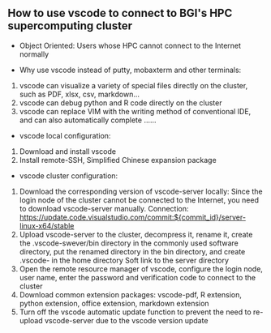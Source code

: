 ## How to use vscode to connect to BGI's HPC supercomputing cluster

- Object Oriented:
Users whose HPC cannot connect to the Internet normally

- Why use vscode instead of putty, mobaxterm and other terminals:
1. vscode can visualize a variety of special files directly on the cluster, such as PDF, xlsx, csv, markdown...
2. vscode can debug python and R code directly on the cluster
3. vscode can replace VIM with the writing method of conventional IDE, and can also automatically complete
......

- vscode local configuration:
1. Download and install vscode
2. Install remote-SSH, Simplified Chinese expansion package

- vscode cluster configuration:
1. Download the corresponding version of vscode-server locally: Since the login node of the cluster cannot be connected to the Internet, you need to download vscode-server manually. Connection: https://update.code.visualstudio.com/commit:${commit_id}/server-linux-x64/stable
2. Upload vscode-server to the cluster, decompress it, rename it, create the .vscode-swever/bin directory in the commonly used software directory, put the renamed directory in the bin directory, and create .vscode- in the home directory Soft link to the server directory
3. Open the remote resource manager of vscode, configure the login node, user name, enter the password and verification code to connect to the cluster
4. Download common extension packages: vscode-pdf, R extension, python extension, office extension, markdown extension
5. Turn off the vscode automatic update function to prevent the need to re-upload vscode-server due to the vscode version update